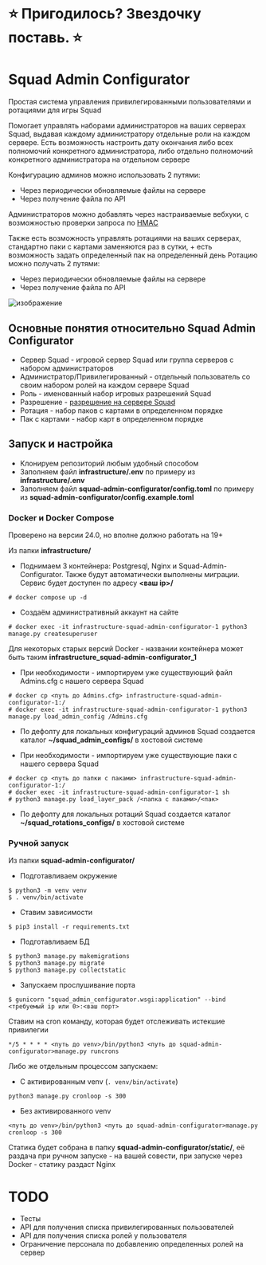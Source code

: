 # **⭐ Пригодилось? Звездочку поставь. ⭐**

# Squad Admin Configurator

Простая система управления привилегированными пользователями и ротациями для игры Squad

Помогает управлять наборами администраторов на ваших серверах Squad, выдавая каждому администратору отдельные роли на каждом сервере.
Есть возможность настроить дату окончания либо всех полномочий конкретного администратора, либо отдельно полномочий конкретного администратора на отдельном сервере

Конфигурацию админов можно использовать 2 путями:
- Через периодически обновляемые файлы на сервере
- Через получение файла по API

Администраторов можно добавлять через настраиваемые вебхуки, с возможностью проверки запроса по [HMAC](https://ru.wikipedia.org/wiki/HMAC)

Также есть возможность управлять ротациями на ваших серверах, стандартно паки с картами заменяются раз в сутки, + есть возможность задать определенный пак на определенный день
Ротацию можно получать 2 путями:
- Через периодически обновляемые файлы на сервере
- Через получение файла по API

![изображение](https://github.com/ar1ocker/Squad-Admin-Configurator/assets/109543340/70d4fbcc-0ada-45d6-b9f4-13de902a1412)

## Основные понятия относительно Squad Admin Configurator

- Сервер Squad - игровой сервер Squad или группа серверов с набором администраторов
- Администратор/Привилегированный - отдельный пользователь со своим набором ролей на каждом сервере Squad
- Роль - именованный набор игровых разрешений Squad
- Разрешение - [разрешение на сервере Squad](https://squad.fandom.com/wiki/Server_Administration)
- Ротация - набор паков с картами в определенном порядке
- Пак с картами - набор карт в определенном порядке

## Запуск и настройка

- Клонируем репозиторий любым удобный способом
- Заполняем файл **infrastructure/.env** по примеру из **infrastructure/.env**
- Заполняем файл **squad-admin-configurator/config.toml** по примеру из **squad-admin-configurator/config.example.toml**

### Docker и Docker Compose

Проверено на версии 24.0, но вполне должно работать на 19+

Из папки **infrastructure/**

- Поднимаем 3 контейнера: Postgresql, Nginx и Squad-Admin-Configurator. Также будут автоматически выполнены миграции. Сервис будет доступен по адресу **<ваш ip>/**
```
# docker compose up -d
```

- Создаём административный аккаунт на сайте
```
# docker exec -it infrastructure-squad-admin-configurator-1 python3 manage.py createsuperuser
```
Для некоторых старых версий Docker - названии контейнера может быть таким **infrastructure_squad-admin-configurator_1**

- При необходимости - импортируем уже существующий файл Admins.cfg с нашего сервера Squad
```
# docker cp <путь до Admins.cfg> infrastructure-squad-admin-configurator-1:/
# docker exec -it infrastructure-squad-admin-configurator-1 python3 manage.py load_admin_config /Admins.cfg
```

- По дефолту для локальных конфигураций админов Squad создается каталог **~/squad_admin_configs/** в хостовой системе

- При необходимости - импортируем уже существующие паки с нашего сервера Squad
```
# docker cp <путь до папки с паками> infrastructure-squad-admin-configurator-1:/
# docker exec -it infrastructure-squad-admin-configurator-1 sh
# python3 manage.py load_layer_pack /<папка с паками>/<пак>
```

- По дефолту для локальных ротаций Squad создается каталог **~/squad_rotations_configs/** в хостовой системе

### Ручной запуск

Из папки **squad-admin-configurator/**

- Подготавливаем окружение
```
$ python3 -m venv venv
$ . venv/bin/activate
```

- Ставим зависимости
```
$ pip3 install -r requirements.txt
```

- Подготавливаем БД
```
$ python3 manage.py makemigrations
$ python3 manage.py migrate
$ python3 manage.py collectstatic
```

- Запускаем прослушивание порта
``` 
$ gunicorn "squad_admin_configurator.wsgi:application" --bind <требуемый ip или 0>:<ваш порт>
```

Ставим на cron команду, которая будет отслеживать истекшие привилегии

```
*/5 * * * * <путь до venv>/bin/python3 <путь до squad-admin-configurator>manage.py runcrons 
```

Либо же отдельным процессом запускаем:

- С активированным venv (`. venv/bin/activate`)
```
python3 manage.py cronloop -s 300 
```

- Без активированного venv
```
<путь до venv>/bin/python3 <путь до squad-admin-configurator>manage.py cronloop -s 300
```

Статика будет собрана в папку **squad-admin-configurator/static/**, её раздача при ручном запуске - на вашей совести, при запуске через Docker - статику раздаст Nginx

# TODO

- Тесты
- API для получения списка привилегированных пользователей
- API для получения списка ролей у пользователя
- Ограничение персонала по добавлению определенных ролей на сервер 
